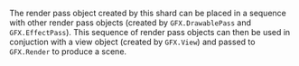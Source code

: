 The render pass object created by this shard can be placed in a sequence with other render pass objects (created by `GFX.DrawablePass` and `GFX.EffectPass`). This sequence of render pass objects can then be used in conjuction with a view object (created by `GFX.View`) and passed to `GFX.Render` to produce a scene.